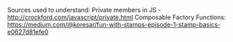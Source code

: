 Sources used to understand: 
Private members in JS - http://crockford.com/javascript/private.html
Composable Factory Functions: https://medium.com/@koresar/fun-with-stamps-episode-1-stamp-basics-e0627d81efe0


